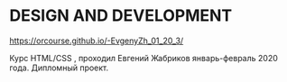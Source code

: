 # DESIGN AND DEVELOPMENT
https://orcourse.github.io/-EvgenyZh_01_20_3/

Курс HTML/CSS , проходил Евгений Жабриков январь-февраль 2020 года. Дипломный проект.
